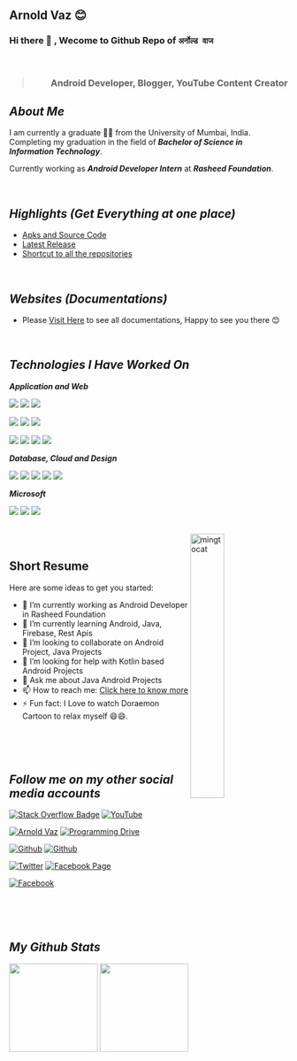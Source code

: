 ## Arnold Vaz 😊

### Hi there 👋 , Wecome to Github Repo of  `अर्नोल्ड वाज`
<br/>
<blockquote align="right"><h3>Android Developer, Blogger, YouTube Content Creator </h3></blockquote>


## *About Me*
I am currently a graduate 👨‍🎓 from the University of Mumbai, India. Completing my graduation in the field of ***Bachelor of Science in Information Technology***. 

Currently working as ***Android Developer Intern*** at ***Rasheed Foundation***.

<br/>

## *Highlights (Get Everything at one place)*
- [Apks and Source Code](https://github.com/arnoldvaz19/Application-Apk-Files)
- [Latest Release](https://github.com/arnoldvaz19/Source-Code-Releases)
- [Shortcut to all the repositories](https://github.com/arnoldvaz19/Group-Repository)

<br/>

## *Websites (Documentations)*
-  Please [Visit Here](https://arnoldvaz27.github.io/Home) to see all documentations, Happy to see you there 😊


<br/>

## *Technologies I Have Worked On*

***Application and Web***

![](https://img.shields.io/badge/Android-3DDC84?style=for-the-badge&logo=android&logoColor=white)
![](https://img.shields.io/badge/Java-ED8B00?style=for-the-badge&logo=java&logoColor=white)
![](https://img.shields.io/badge/Python-3776AB?style=for-the-badge&logo=python&logoColor=white)

![](https://img.shields.io/badge/HTML-239120?style=for-the-badge&logo=html5&logoColor=white)
![](https://img.shields.io/badge/HTML5-E34F26?style=for-the-badge&logo=html5&logoColor=white)
![](https://img.shields.io/badge/JavaScript-F7DF1E?style=for-the-badge&logo=javascript&logoColor=black)

![](https://img.shields.io/badge/CSS-239120?&style=for-the-badge&logo=css3&logoColor=white)
![](https://img.shields.io/badge/CSS3-1572B6?style=for-the-badge&logo=css3&logoColor=white)
![](https://img.shields.io/badge/C-00599C?style=for-the-badge&logo=c&logoColor=white)
![](https://img.shields.io/badge/C%2B%2B-00599C?style=for-the-badge&logo=c%2B%2B&logoColor=white)

***Database, Cloud and Design***

![](https://img.shields.io/badge/Material--UI-0081CB?style=for-the-badge&logo=material-ui&logoColor=white)
![](https://img.shields.io/badge/MySQL-00000F?style=for-the-badge&logo=mysql&logoColor=white)
![](https://img.shields.io/badge/MongoDB-4EA94B?style=for-the-badge&logo=mongodb&logoColor=white)
![](https://img.shields.io/badge/SQLite-07405E?style=for-the-badge&logo=sqlite&logoColor=white)
![](https://img.shields.io/badge/Google_Cloud-4285F4?style=for-the-badge&logo=google-cloud&logoColor=white)

***Microsoft***

![](https://img.shields.io/badge/Microsoft_Excel-217346?style=for-the-badge&logo=microsoft-excel&logoColor=white)
![](https://img.shields.io/badge/Microsoft_PowerPoint-B7472A?style=for-the-badge&logo=microsoft-powerpoint&logoColor=white)
![](https://img.shields.io/badge/Microsoft_Word-2B579A?style=for-the-badge&logo=microsoft-word&logoColor=white)

<br>

<img align="right" alt="mingtocat" title="mingtocat" src="https://user-images.githubusercontent.com/70201026/131208556-76df0385-ae62-4202-b950-090365cca74c.png" width="35%" height="35%" />

<br>

## Short Resume 

Here are some ideas to get you started:

- 🔭 I’m currently working as Android Developer in Rasheed Foundation
- 🌱 I’m currently learning Android, Java, Firebase, Rest Apis
- 👯 I’m looking to collaborate on Android Project, Java Projects
- 🤔 I’m looking for help with Kotlin based Android Projects
- 💬 Ask me about Java Android Projects
- 📫 How to reach me: [Click here to know more](https://linktr.ee/arnoldvaz)
- ⚡ Fun fact: I Love to watch Doraemon Cartoon to relax myself 😄😄.


<br/><br/><br/>

## *Follow me on my other social media accounts*

[![Stack Overflow Badge](https://img.shields.io/badge/Blogger-Programming_Drive-FF5722?style=for-the-badge&logo=blogger&logoColor=white)](https://programmingdrive.blogspot.com/)
[![YouTube](https://img.shields.io/badge/YouTube-Arnold_Vaz-FF0000?style=for-the-badge&logo=youtube&logoColor=white)](https://www.youtube.com/channel/UCVrRGKowGZ-9voDm-HU8N3g)

[![`Arnold Vaz`](https://img.shields.io/badge/Instagram-Arnold_Vaz-E4405F?style=for-the-badge&logo=instagram&logoColor=white)](https://www.instagram.com/arnoldvaz27/)
[![Programming Drive](https://img.shields.io/badge/Instagram-Programming_Drive-E4405F?style=for-the-badge&logo=instagram&logoColor=white)](https://www.instagram.com/programmingdrive/)

[![Github](https://img.shields.io/badge/GitHub-Arnold_Vaz_27-100000?style=for-the-badge&logo=github&logoColor=white)](https://github.com/arnoldvaz27)
[![Github](https://img.shields.io/badge/GitHub-Arnold_Vaz_19-100000?style=for-the-badge&logo=github&logoColor=white)](https://github.com/arnoldvaz19)

[![Twitter](https://img.shields.io/badge/Twitter-Arnold_Vaz-1DA1F2?style=for-the-badge&logo=twitter&logoColor=white)](https://twitter.com/Arnoldvaz27)
[![Facebook Page](https://img.shields.io/badge/Facebook_Page-Programming_Drive-1877F2?style=for-the-badge&logo=facebook&logoColor=white)](https://www.facebook.com/programmingdrive/)

[![Facebook](https://img.shields.io/badge/Facebook_Personal-Arnold_Vaz-1877F2?style=for-the-badge&logo=facebook&logoColor=white)](https://www.facebook.com/arnoldvaz27)

<br/>
<br/>
<br/>

## *My Github Stats*

<p align="center">
<img src="https://github-readme-stats.vercel.app/api/top-langs/?username=arnoldvaz27&layout=compact&title_color=fff&text_color=fff&bg_color=0D1117" height="160px" />
<img src="https://github-readme-stats.vercel.app/api?username=arnoldvaz27&title_color=fff&text_color=fff&icon_color=F7DF1E&bg_color=0D1117&show_icons=true" height="160px" />
</p>
